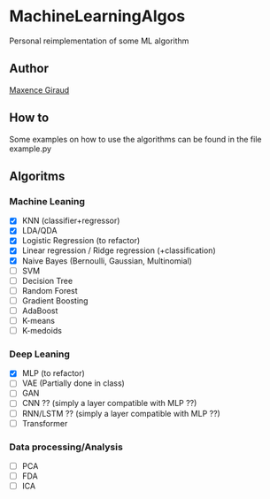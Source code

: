 # MachineLearningAlgos
Personal reimplementation of some ML algorithm

## Author
[Maxence Giraud](https://github.com/MaxenceGiraud/)

## How to
Some examples on how to use the algorithms can be found in the file example.py

## Algoritms

### Machine Leaning
- [x] KNN (classifier+regressor)
- [x] LDA/QDA
- [x] Logistic Regression (to refactor)
- [x] Linear regression / Ridge regression (+classification)
- [x] Naive Bayes (Bernoulli, Gaussian, Multinomial)
- [ ] SVM
- [ ] Decision Tree
- [ ] Random Forest
- [ ] Gradient Boosting
- [ ] AdaBoost
- [ ] K-means
- [ ] K-medoids
### Deep Leaning
- [x] MLP (to refactor)
- [ ] VAE (Partially done in class)
- [ ] GAN 
- [ ] CNN ?? (simply a layer compatible with MLP ??)
- [ ] RNN/LSTM ?? (simply a layer compatible with MLP ??)
- [ ] Transformer

### Data processing/Analysis
- [ ] PCA
- [ ] FDA
- [ ] ICA
